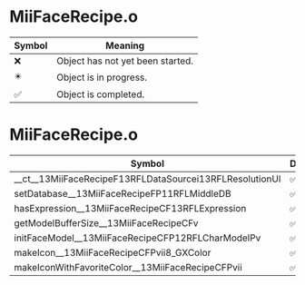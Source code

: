 # MiiFaceRecipe.o
| Symbol | Meaning 
| ------------- | ------------- 
| :x: | Object has not yet been started. 
| :eight_pointed_black_star: | Object is in progress. 
| :white_check_mark: | Object is completed. 


# MiiFaceRecipe.o
| Symbol | Decompiled? |
| ------------- | ------------- |
| __ct__13MiiFaceRecipeF13RFLDataSourcei13RFLResolutionUl | :white_check_mark: |
| setDatabase__13MiiFaceRecipeFP11RFLMiddleDB | :white_check_mark: |
| hasExpression__13MiiFaceRecipeCF13RFLExpression | :white_check_mark: |
| getModelBufferSize__13MiiFaceRecipeCFv | :white_check_mark: |
| initFaceModel__13MiiFaceRecipeCFP12RFLCharModelPv | :white_check_mark: |
| makeIcon__13MiiFaceRecipeCFPvii8_GXColor | :white_check_mark: |
| makeIconWithFavoriteColor__13MiiFaceRecipeCFPvii | :white_check_mark: |
